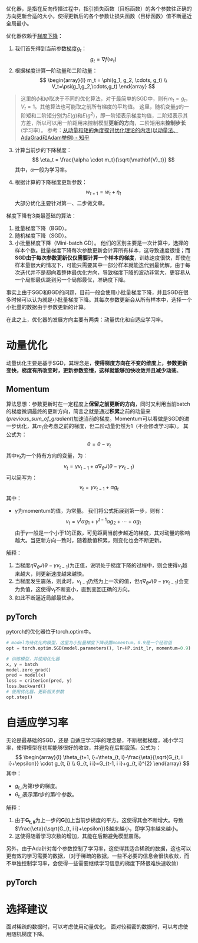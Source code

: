 优化器，是指在反向传播过程中，指引损失函数（目标函数）的各个参数往正确的方向更新合适的大小，使得更新后的各个参数让损失函数（目标函数）值不断逼近全局最小。

优化器依赖于[梯度下降](梯度下降.md)：
1. 我们首先得到当前参数[梯度](梯度.md)$g_t$：
$$
g_t = \nabla f(w_t)
$$
2. 根据梯度计算一阶动量和二阶动量：
$$
\begin{array}{l}
m_t = \phi(g_1, g_2, \cdots, g_t) \\
V_t=\psi(g_1,g_2,\cdots,g_t)
\end{array}
$$
> 这里的$\phi$和$\psi$取决于不同的优化算法，对于最简单的SGD中，则有$m_t = g_t$，$V_t=1$。其他算法也可能取之前所有梯度的平均值。
> 这里，随机变量$g$的一阶矩和二阶矩分别为$E(g)$和$E(g^2)$，即一阶矩表示梯度均值，二阶矩表示其方差，所以可以用一阶距用来控制模型**更新的方向**，二阶矩用来**控制步长**(学习率）。
> 参考：[从动量和矩的角度探讨优化理论的内涵(以动量法、AdaGrad和Adam举例) - 知乎](https://zhuanlan.zhihu.com/p/256393726)

3. 计算当前步的下降梯度：
$$
\eta_t = \frac{\alpha \cdot m_t}{\sqrt{\mathbf{V}_t}}
$$
其中，$\alpha$一般为学习率。

4. 根据计算的下降梯度更新参数：
$$
w_{t+1} = w_t + \eta_{t}
$$
大部分优化主要针对第一、二步做文章。

梯度下降有3类最基础的算法：
1. 批量梯度下降（BGD）。
2. 随机梯度下降（SGD）。
3. 小批量梯度下降（Mini-batch GD）。
他们的区别主要是一次计算中，选择的样本个数。批量梯度下降每次参数更新会计算所有样本，这导致速度很慢；而**SGD由于每次参数更新仅仅需要计算一个样本的梯度**，训练速度很快，即使在样本量很大的情况下，可能只需要其中一部分样本就能迭代到最优解，由于每次迭代并不是都向着整体最优化方向，导致梯度下降的波动非常大，更容易从一个局部最优跳到另一个局部最优，准确度下降。

事实上由于SGD和BGD的问题，目前一般会使用小批量梯度下降，并且SGD在很多时候可以认为就是小批量梯度下降。其每次参数更新会从所有样本中，选择一个小批量的数据由于参数更新的计算。

在此之上，优化器的发展方向主要有两类：动量优化和自适应学习率。
# 动量优化
动量优化主要是基于SGD，其理念是，**使得梯度方向在不变的维度上，参数更新变快，梯度有所改变时，更新参数变慢，这样就能够加快收敛并且减少动荡**。
## Momentum
算法思想：参数更新时在一定程度上**保留之前更新的方向**，同时又利用当前batch的梯度微调最终的更新方向，简言之就是通过**积累**之前的动量来(_previous_sum_of_gradient_)加速当前的梯度。Momentum可以看做是SGD的进一步优化，其$m_t$会考虑之前的梯度，但二阶动量仍然为1（不会修改学习率）。
其公式为：
$$
\theta = \theta - v_t
$$
其中$v_t$为一个持有方向的变量，为：
$$
v_{t}=\gamma v_{t-1}+\alpha \nabla_{\theta} J\left(\theta-\gamma v_{t-1}\right)
$$
可以简写为：
$$
v_t=\gamma v_{t-1}+\alpha g_t
$$
其中：
- $\gamma$为momentum的值，为常量。
我们将公式拓展到第一步，则有：
$$
v_t = \gamma^t \alpha g_1 + \gamma^{t-1} \alpha g_2 + \cdots + \alpha g_t
$$
由于$\gamma$一般是一个小于1的正数，可见距离当前步越近的梯度，其对动量的影响越大。当更新方向一致时，随着数值积累，则变化也会不断更新。

解释：
1. 当梯度$\eta \nabla_{\theta} J\left(\theta-\gamma v_{t-1}\right)$为正值，说明处于梯度下降的过程中，则会使得$v_t$越来越大，则更新速度越来越快。
2. 当梯度发生震荡，则此时，$v_{t-1}$仍然为上一次的值，但$\eta \nabla_{\theta} J\left(\theta-\gamma v_{t-1}\right)$会变为负值，这使得$v_t$不断变小，直到变回正确的方向。
3. 如此不断逼近局部最优点。

## pyTorch
pytorch的优化器位于torch.optim中。
```python
# model为待优化的模型，这里为小批量梯度下降设置momentum。0.9是一个经验值
opt = torch.optim.SGD(model.parameters(), lr=HP.init_lr, momentum=0.9)

# 训练模型，并使用优化器
x, y = batch
model.zero_grad()
pred = model(x)
loss = criterion(pred, y)
loss.backward()
# 使用优化器，更新相关参数
opt.step()
```

# 自适应学习率
无论是最基础的SGD，还是
自适应学习率的理念是，不断根据梯度，减小学习率，使得模型在初期能够很好的收敛，并避免在后期震荡。公式为：
$$
\begin{array}{l}
\theta_{t+1, i}=\theta_{t, i}-\frac{\eta}{\sqrt{G_{t, i i}+\epsilon}} \cdot g_{t, i} \\
G_{t, i i}=G_{t-1, i i}+g_{t, i}^{2}
\end{array}
$$
其中：
- $g_{t,i}$为第$t$步的梯度。
- $\theta_{t,i}$表示第$t$步的第$i$个参数。

解释：
1. 由于$\mathbf{G_{t,ii}}$为上一步的$\mathbf{G}$加上当前步梯度的平方。这使得其会不断增大。导致$\frac{\eta}{\sqrt{G_{t, i i}+\epsilon}}$越来越小，即学习率越来越小。
2. 这使得随着学习次数的增加，其能在后期避免模型震荡。

另外，由于Ada针对每个参数控制了学习率，这使得其适合稀疏的数据，这也可以更有效的学习需要的数据，（对于稀疏的数据，一些不必要的信息会很快收敛，而不单独控制学习率，会使得一些需要继续学习信息的梯度下降很难快速收敛）

## pyTorch

# 选择建议
面对稀疏的数据时，可以考虑使用动量优化。
面对较稠密的数据时，可以考虑使用随机梯度下降。